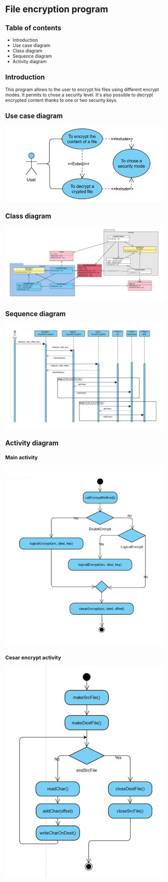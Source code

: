 # File encryption program
## Table of contents
- Introduction
- Use case diagram
- Class diagram
- Sequence diagram
- Activity diagram
## Introduction
This program allows to the user to encrypt his files using different encrypt modes. It permits to chose a security level. It's also possible to decrypt encrypted content thanks to one or two security keys.
## Use case diagram
![Use case diagram](usecase.png)
## Class diagram
![Class diagram](class.png)
## Sequence diagram
![Sequence diagram](sequence.png)
## Activity diagram
### Main activity
![Sequence diagram](main_activity.png)
### Cesar encrypt activity
![Sequence diagram](cesar_activity.png)
